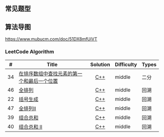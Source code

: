 ## 常见题型

## 算法导图
https://www.mubucm.com/doc/51DX8mfUiVT
### LeetCode Algorithm

| #    | Title | Solution | Difficulty | Types |
| ---- | ----- | :------: | ---------- | ----- |
|34|[在排序数组中查找元素的第一个和最后一个位置](https://leetcode-cn.com/problems/find-first-and-last-position-of-element-in-sorted-array/)|[C++](34/)|middle|二分|
|46|[全排列](https://leetcode-cn.com/problems/permutations/)|[C++](46/)|middle|回溯|
|22|[ 括号生成](https://leetcode-cn.com/problems/generate-parentheses/)|[C++](./22/)|middle|回溯|
|47|[全排列II](https://leetcode-cn.com/problems/permutations-ii/)|[C++](./47/)|middle|回溯|
|39|[组合总和](https://leetcode-cn.com/problems/combination-sum/)|[C++](./39/)|middle|回溯|
|40|[组合总和 II](https://leetcode-cn.com/problems/combination-sum-ii)|[C++](./40/)|middle|回溯|
